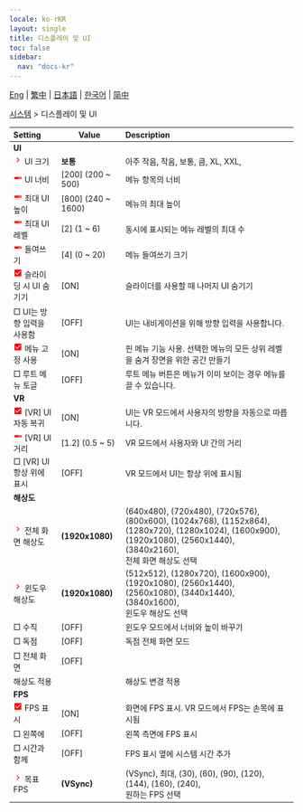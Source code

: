 ```yaml
---
locale: ko-rKR
layout: single
title: 디스플레이 및 UI
toc: false
sidebar:
  nav: "docs-kr"
---
```

[Eng](/dancexr/menu/2025.4/system/screen) | [繁中](/tw/dancexr/menu/2025.4/system/screen) | [日本語](/jp/dancexr/menu/2025.4/system/screen) | [한국어](/kr/dancexr/menu/2025.4/system/screen) | [简中](/zh/dancexr/menu/2025.4/system/screen)

[시스템](../menu#시스템) > 디스플레이 및 UI



| Setting | Value | Description |
| :--- | --- | :--- |
|  <b>UI</b>|| 
| <img src="/images/icon/ic_chevron.png" alt="chevron icon"/> UI 크기| **보통** | 아주 작음, 작음, 보통, 큼, XL, XXL,  |
| <img src="/images/icon/ic_slider.png" alt="slider icon"/> UI 너비| [200] (200 ~ 500) | 메뉴 항목의 너비
| <img src="/images/icon/ic_slider.png" alt="slider icon"/> 최대 UI 높이| [800] (240 ~ 1600) | 메뉴의 최대 높이
| <img src="/images/icon/ic_slider.png" alt="slider icon"/> 최대 UI 레벨| [2] (1 ~ 6) | 동시에 표시되는 메뉴 레벨의 최대 수
| <img src="/images/icon/ic_slider.png" alt="slider icon"/> 들여쓰기| [4] (0 ~ 20) | 메뉴 들여쓰기 크기
| <img src="/images/icon/ic_check_on.png" alt="check on icon"/> 슬라이딩 시 UI 숨기기| [ON] | 슬라이더를 사용할 때 나머지 UI 숨기기
|  □ UI는 방향 입력을 사용함| [OFF] | UI는 내비게이션을 위해 방향 입력을 사용합니다.
| <img src="/images/icon/ic_check_on.png" alt="check on icon"/> 메뉴 고정 사용| [ON] | 핀 메뉴 기능 사용. 선택한 메뉴의 모든 상위 레벨을 숨겨 장면을 위한 공간 만들기
|  □ 루트 메뉴 토글| [OFF] | 루트 메뉴 버튼은 메뉴가 이미 보이는 경우 메뉴를 끌 수 있습니다.
|  <b>VR</b>|| 
| <img src="/images/icon/ic_check_on.png" alt="check on icon"/> [VR] UI 자동 복귀| [ON] | UI는 VR 모드에서 사용자의 방향을 자동으로 따릅니다.
| <img src="/images/icon/ic_slider.png" alt="slider icon"/> [VR] UI 거리| [1.2] (0.5 ~ 5) | VR 모드에서 사용자와 UI 간의 거리
|  □ [VR] UI 항상 위에 표시| [OFF] | VR 모드에서 UI는 항상 위에 표시됨
|  <b>해상도</b>|| 
| <img src="/images/icon/ic_chevron.png" alt="chevron icon"/> 전체 화면 해상도| **(1920x1080)** | (640x480), (720x480), (720x576), (800x600), (1024x768), (1152x864), (1280x720), (1280x1024), (1600x900), (1920x1080), (2560x1440), (3840x2160), <br/>전체 화면 해상도 선택 |
| <img src="/images/icon/ic_chevron.png" alt="chevron icon"/> 윈도우 해상도| **(1920x1080)** | (512x512), (1280x720), (1600x900), (1920x1080), (2560x1440), (2560x1080), (3440x1440), (3840x1600), <br/>윈도우 해상도 선택 |
|  □ 수직| [OFF] | 윈도우 모드에서 너비와 높이 바꾸기
|  □ 독점| [OFF] | 독점 전체 화면 모드
|  □ 전체 화면| [OFF] | 
|  해상도 적용|| 해상도 변경 적용
|  <b>FPS</b>|| 
| <img src="/images/icon/ic_check_on.png" alt="check on icon"/> FPS 표시| [ON] | 화면에 FPS 표시. VR 모드에서 FPS는 손목에 표시됨
|  □ 왼쪽에| [OFF] | 왼쪽 측면에 FPS 표시
|  □ 시간과 함께| [OFF] | FPS 표시 옆에 시스템 시간 추가
| <img src="/images/icon/ic_chevron.png" alt="chevron icon"/> 목표 FPS| **(VSync)** | (VSync), 최대, (30), (60), (90), (120), (144), (160), (240), <br/>원하는 FPS 선택 |
